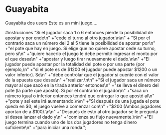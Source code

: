 # Guayabita
Guayabita dos users
Este es un mini juego.... 

#instruciones
"Sí el jugador saca 1 o 6 entonces pierde la posibilidad de apostar y por ende\n"
													+"cede el turno al otro jugador.\n\n"
													+ "Sí por el contrario saca un número del 2 al 5 tiene la posibilidad de apostar por\n"
													+"el pote que hay en juego. Si elige que no quiere apostar cede su turno, pero sí\n"
													+"quiere hacerlo el juego le debe permitir ingresar el monto por el que desea\n"
													+"apostar y luego tirar nuevamente el dado.\n\n"
													+"El jugador puede apostar por la totalidad del pote o por una parte (por ejemplo,\n"
													+"si el pote es de $1200 el jugador puede apostar $1200 o un valor inferior). Se\n"
													+"debe controlar que el jugador si cuente con el valor de la apuesta que desea\n"
													+"realizar.\n\n"
													+"Sí el jugador saca un número mayor al que sacó en la tirada anterior entonces\n"
													+"se lleva el dinero del pote (la parte que apostó). Si por el contrario el jugador\n"
													+"saca un número igual o inferior entonces tendrá que entregar lo que apostó al\n"
													+"pote y así este irá aumentando.\n\n"
													+"Sí después de una jugada el pote queda en $0, el juego vuelve a comenzar con\n"
													+"$200 (Ambos jugadores aportan de a $100).\n\n"
													+"Después de esto al otro jugador se le pregunta si desea lanzar el dado y\n"
													+"comienza su flujo nuevamente.\n\n"
													+"El juego termina cuando uno de los dos jugadores no tenga dinero suficiente\n"
													+"para iniciar una ronda.";
